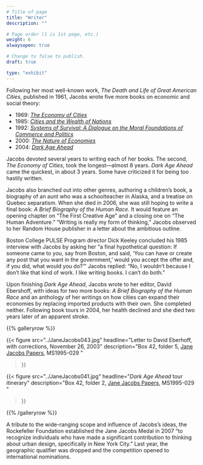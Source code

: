 ```yaml
---
# Title of page
title: "Writer"
description: ""

# Page order (1 is 1st page, etc.)
weight: 6
alwaysopen: true

# Change to false to publish.
draft: true

type: "exhibit"
---
```

Following her most well-known work, *The Death and Life of Great American Cities*, published in 1961, Jacobs wrote five more books on economic and social theory:

- 1969: [*The Economy of Cities*](https://bc-primo.hosted.exlibrisgroup.com/permalink/f/l6ucgu/ALMA-BC21375126760001021)
- 1985: [*Cities and the Wealth of Nations*](https://bc-primo.hosted.exlibrisgroup.com/permalink/f/l6ucgu/ALMA-BC21328193960001021)
- 1992: [*Systems of Survival: A Dialogue on the Moral Foundations of Commerce and Politics*](https://bc-primo.hosted.exlibrisgroup.com/permalink/f/l6ucgu/ALMA-BC21336594600001021)
- 2000: [*The Nature of Economies*](https://bc-primo.hosted.exlibrisgroup.com/permalink/f/l6ucgu/ALMA-BC21333461990001021)
- 2004: [*Dark Age Ahead*](https://bc-primo.hosted.exlibrisgroup.com/permalink/f/l6ucgu/ALMA-BC21368978770001021)


Jacobs devoted several years to writing each of her books. The second, *The Economy of Cities*, took the longest—almost 8 years. *Dark Age Ahead* came the quickest, in about 3 years. Some have criticized it for being too hastily written.

Jacobs also branched out into other genres, authoring a children’s book, a biography of an aunt who was a schoolteacher in Alaska, and a treatise on Quebec separatism. When she died in 2006, she was still hoping to write a final book: *A Brief Biography of the Human Race*. It would feature an opening chapter on “The First Creative Age” and a closing one on “The Human Adventure.” “Writing is really my form of thinking,” Jacobs observed to her Random House publisher in a letter about the ambitious outline.

Boston College PULSE Program director Dick Keeley concluded his 1985 interview with Jacobs by asking her “a final hypothetical question: If someone came to you, say from Boston, and said, ‘You can have or create any post that you want in the government,’ would you accept the offer and, if you did, what would you do?’” Jacobs replied: “No, I wouldn’t because I don’t like that kind of work. I like writing books. I can’t do both.”

Upon finishing *Dark Age Ahead*, Jacobs wrote to her editor, David Ebershoff, with ideas for two more books: *A Brief Biography of the Human Race* and an anthology of her writings on how cities can expand their economies by replacing imported products with their own. She completed neither. Following book tours in 2004, her health declined and she died two years later of an apparent stroke.

{{% galleryrow %}}

{{< figure src="../JaneJacobs043.jpg"
           headline="Letter to David Eberhoff, with corrections, November 26, 2003"
           description="Box 42, folder 5, [Jane Jacobs Papers](https://bc-primo.hosted.exlibrisgroup.com/permalink/f/1jdnfk3/ALMA-BC21352764790001021), MS1995-029 "
>}}

{{< figure src="../JaneJacobs041.jpg"
          headline="*Dark Age Ahead* tour itinerary"
           description="Box 42, folder 2, [Jane Jacobs Papers](https://bc-primo.hosted.exlibrisgroup.com/permalink/f/1jdnfk3/ALMA-BC21352764790001021), MS1995-029 "
>}}

{{% /galleryrow %}}

A tribute to the wide-ranging scope and influence of Jacobs’s ideas, the Rockefeller Foundation established the Jane Jacobs Medal in 2007 “to recognize individuals who have made a significant contribution to thinking about urban design, specifically in New York City.” Last year, the geographic qualifier was dropped and the competition opened to international nominations.

